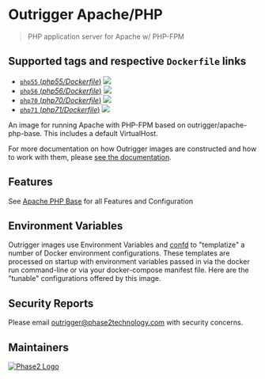 # Outrigger Apache/PHP

> PHP application server for Apache w/ PHP-FPM

## Supported tags and respective `Dockerfile` links

-	[`php55` (*php55/Dockerfile*)](https://github.com/phase2/docker-apache-php/blob/master/php55/Dockerfile)
[![](https://images.microbadger.com/badges/image/outrigger/apache-php:php55.svg)](https://microbadger.com/images/outrigger/apache-php:php55 "Get your own image badge on microbadger.com")
-	[`php56` (*php56/Dockerfile*)](https://github.com/phase2/docker-apache-php/blob/master/php56/Dockerfile)
[![](https://images.microbadger.com/badges/image/outrigger/apache-php:php56.svg)](https://microbadger.com/images/outrigger/apache-php:php56 "Get your own image badge on microbadger.com")
-	[`php70` (*php70/Dockerfile*)](https://github.com/phase2/docker-apache-php/blob/master/php70/Dockerfile)
[![](https://images.microbadger.com/badges/image/outrigger/apache-php:php70.svg)](https://microbadger.com/images/outrigger/apache-php:php70 "Get your own image badge on microbadger.com")
-	[`php71` (*php71/Dockerfile*)](https://github.com/phase2/docker-apache-php/blob/master/php71/Dockerfile)
[![](https://images.microbadger.com/badges/image/outrigger/apache-php:php71.svg)](https://microbadger.com/images/outrigger/apache-php:php71 "Get your own image badge on microbadger.com")

An image for running Apache with PHP-FPM based on outrigger/apache-php-base.
This includes a default VirtualHost.

For more documentation on how Outrigger images are constructed and how to work
with them, please [see the documentation](http://docs.outrigger.sh/).

## Features

See [Apache PHP Base](https://github.com/phase2/docker-apache-php-base) for all Features and Configuration

## Environment Variables

Outrigger images use Environment Variables and [confd](https://github.com/kelseyhightower/confd)
to "templatize" a number of Docker environment configurations. These templates are
processed on startup with environment variables passed in via the docker run
command-line or via your docker-compose manifest file. Here are the "tunable"
configurations offered by this image.

## Security Reports

Please email outrigger@phase2technology.com with security concerns.

## Maintainers

[![Phase2 Logo](https://s3.amazonaws.com/phase2.public/logos/phase2-logo.png)](https://www.phase2technology.com)
